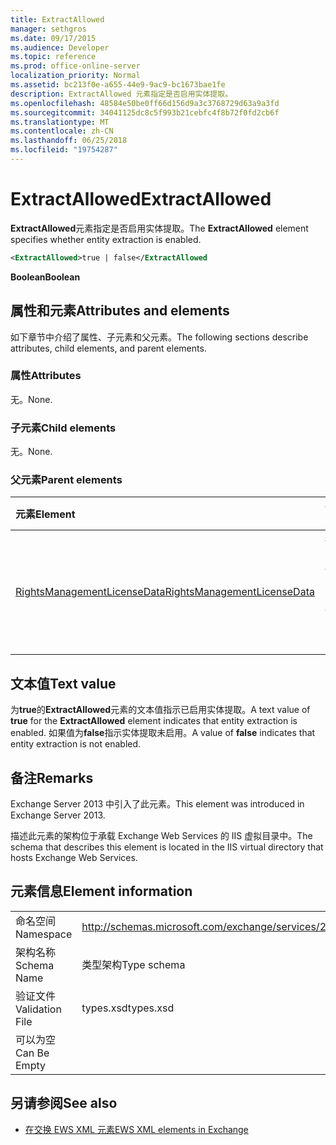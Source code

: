 ```yaml
---
title: ExtractAllowed
manager: sethgros
ms.date: 09/17/2015
ms.audience: Developer
ms.topic: reference
ms.prod: office-online-server
localization_priority: Normal
ms.assetid: bc213f0e-a655-44e9-9ac9-bc1673bae1fe
description: ExtractAllowed 元素指定是否启用实体提取。
ms.openlocfilehash: 48584e50be0ff66d156d9a3c3768729d63a9a3fd
ms.sourcegitcommit: 34041125dc8c5f993b21cebfc4f8b72f0fd2cb6f
ms.translationtype: MT
ms.contentlocale: zh-CN
ms.lasthandoff: 06/25/2018
ms.locfileid: "19754287"
---
```

# <a name="extractallowed"></a><span data-ttu-id="4a12b-103">ExtractAllowed</span><span class="sxs-lookup"><span data-stu-id="4a12b-103">ExtractAllowed</span></span>

<span data-ttu-id="4a12b-104">**ExtractAllowed**元素指定是否启用实体提取。</span><span class="sxs-lookup"><span data-stu-id="4a12b-104">The **ExtractAllowed** element specifies whether entity extraction is enabled.</span></span> 
  
```XML
<ExtractAllowed>true | false</ExtractAllowed
```

 <span data-ttu-id="4a12b-105">**Boolean**</span><span class="sxs-lookup"><span data-stu-id="4a12b-105">**Boolean**</span></span>
## <a name="attributes-and-elements"></a><span data-ttu-id="4a12b-106">属性和元素</span><span class="sxs-lookup"><span data-stu-id="4a12b-106">Attributes and elements</span></span>

<span data-ttu-id="4a12b-107">如下章节中介绍了属性、子元素和父元素。</span><span class="sxs-lookup"><span data-stu-id="4a12b-107">The following sections describe attributes, child elements, and parent elements.</span></span>
  
### <a name="attributes"></a><span data-ttu-id="4a12b-108">属性</span><span class="sxs-lookup"><span data-stu-id="4a12b-108">Attributes</span></span>

<span data-ttu-id="4a12b-109">无。</span><span class="sxs-lookup"><span data-stu-id="4a12b-109">None.</span></span>
  
### <a name="child-elements"></a><span data-ttu-id="4a12b-110">子元素</span><span class="sxs-lookup"><span data-stu-id="4a12b-110">Child elements</span></span>

<span data-ttu-id="4a12b-111">无。</span><span class="sxs-lookup"><span data-stu-id="4a12b-111">None.</span></span>
  
### <a name="parent-elements"></a><span data-ttu-id="4a12b-112">父元素</span><span class="sxs-lookup"><span data-stu-id="4a12b-112">Parent elements</span></span>

|<span data-ttu-id="4a12b-113">**元素**</span><span class="sxs-lookup"><span data-stu-id="4a12b-113">**Element**</span></span>|<span data-ttu-id="4a12b-114">**说明**</span><span class="sxs-lookup"><span data-stu-id="4a12b-114">**Description**</span></span>|
|:-----|:-----|
|[<span data-ttu-id="4a12b-115">RightsManagementLicenseData</span><span class="sxs-lookup"><span data-stu-id="4a12b-115">RightsManagementLicenseData</span></span>](rightsmanagementlicensedata.md) <br/> |<span data-ttu-id="4a12b-116">指定有关权限管理许可证的信息。</span><span class="sxs-lookup"><span data-stu-id="4a12b-116">Specifies information about the rights management license.</span></span>  <br/> |
   
## <a name="text-value"></a><span data-ttu-id="4a12b-117">文本值</span><span class="sxs-lookup"><span data-stu-id="4a12b-117">Text value</span></span>

<span data-ttu-id="4a12b-118">为**true**的**ExtractAllowed**元素的文本值指示已启用实体提取。</span><span class="sxs-lookup"><span data-stu-id="4a12b-118">A text value of **true** for the **ExtractAllowed** element indicates that entity extraction is enabled.</span></span> <span data-ttu-id="4a12b-119">如果值为**false**指示实体提取未启用。</span><span class="sxs-lookup"><span data-stu-id="4a12b-119">A value of **false** indicates that entity extraction is not enabled.</span></span> 
  
## <a name="remarks"></a><span data-ttu-id="4a12b-120">备注</span><span class="sxs-lookup"><span data-stu-id="4a12b-120">Remarks</span></span>

<span data-ttu-id="4a12b-121">Exchange Server 2013 中引入了此元素。</span><span class="sxs-lookup"><span data-stu-id="4a12b-121">This element was introduced in Exchange Server 2013.</span></span>
  
<span data-ttu-id="4a12b-122">描述此元素的架构位于承载 Exchange Web Services 的 IIS 虚拟目录中。</span><span class="sxs-lookup"><span data-stu-id="4a12b-122">The schema that describes this element is located in the IIS virtual directory that hosts Exchange Web Services.</span></span>
  
## <a name="element-information"></a><span data-ttu-id="4a12b-123">元素信息</span><span class="sxs-lookup"><span data-stu-id="4a12b-123">Element information</span></span>

|||
|:-----|:-----|
|<span data-ttu-id="4a12b-124">命名空间</span><span class="sxs-lookup"><span data-stu-id="4a12b-124">Namespace</span></span>  <br/> |http://schemas.microsoft.com/exchange/services/2006/types  <br/> |
|<span data-ttu-id="4a12b-125">架构名称</span><span class="sxs-lookup"><span data-stu-id="4a12b-125">Schema Name</span></span>  <br/> |<span data-ttu-id="4a12b-126">类型架构</span><span class="sxs-lookup"><span data-stu-id="4a12b-126">Type schema</span></span>  <br/> |
|<span data-ttu-id="4a12b-127">验证文件</span><span class="sxs-lookup"><span data-stu-id="4a12b-127">Validation File</span></span>  <br/> |<span data-ttu-id="4a12b-128">types.xsd</span><span class="sxs-lookup"><span data-stu-id="4a12b-128">types.xsd</span></span>  <br/> |
|<span data-ttu-id="4a12b-129">可以为空</span><span class="sxs-lookup"><span data-stu-id="4a12b-129">Can Be Empty</span></span>  <br/> ||
   
## <a name="see-also"></a><span data-ttu-id="4a12b-130">另请参阅</span><span class="sxs-lookup"><span data-stu-id="4a12b-130">See also</span></span>



- [<span data-ttu-id="4a12b-131">在交换 EWS XML 元素</span><span class="sxs-lookup"><span data-stu-id="4a12b-131">EWS XML elements in Exchange</span></span>](ews-xml-elements-in-exchange.md)

